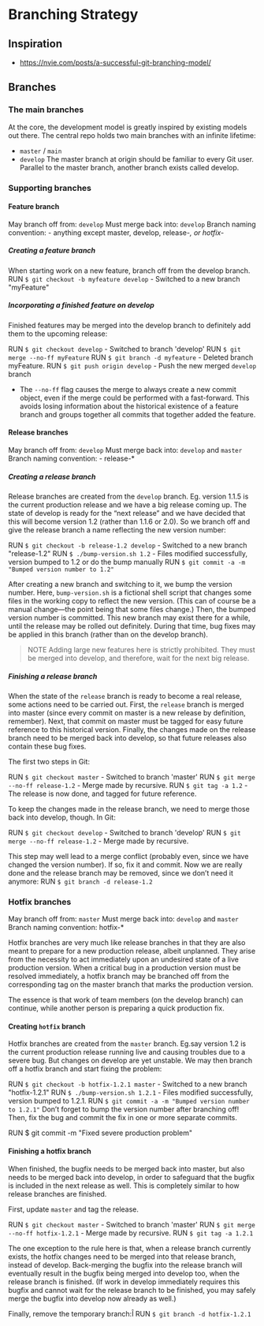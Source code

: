 # Branching Strategy

## Inspiration

-   https://nvie.com/posts/a-successful-git-branching-model/

## Branches

### The main branches

At the core, the development model is greatly inspired by existing models out there.
The central repo holds two main branches with an infinite lifetime:

-   `master` / `main`
-   `develop`
    The master branch at origin should be familiar to every Git user.
    Parallel to the master branch, another branch exists called develop.

### Supporting branches

#### Feature branch

May branch off from: `develop`
Must merge back into: `develop`
Branch naming convention: - anything except master, develop, release-_, or hotfix-_

##### Creating a feature branch

When starting work on a new feature, branch off from the develop branch.
RUN `$ git checkout -b myfeature develop` - Switched to a new branch "myFeature"

##### Incorporating a finished feature on develop

Finished features may be merged into the develop branch to definitely add them to the upcoming release:

RUN `$ git checkout develop` - Switched to branch 'develop'
RUN `$ git merge --no-ff myFeature`
RUN `$ git branch -d myfeature` - Deleted branch myFeature.
RUN `$ git push origin develop` - Push the new merged `develop` branch

-   The `--no-ff` flag causes the merge to always create a new commit object, even if the merge could be performed with a fast-forward.
    This avoids losing information about the historical existence of a feature branch and groups together all commits that together added the feature.

#### Release branches

May branch off from: `develop`
Must merge back into: `develop` and `master`
Branch naming convention: - release-\*

##### Creating a release branch

Release branches are created from the `develop` branch.
Eg. version 1.1.5 is the current production release and we have a big release coming up.
The state of develop is ready for the “next release” and we have decided that this will become version 1.2 (rather than 1.1.6 or 2.0).
So we branch off and give the release branch a name reflecting the new version number:

RUN `$ git checkout -b release-1.2 develop` - Switched to a new branch "release-1.2"
RUN `$ ./bump-version.sh 1.2` - Files modified successfully, version bumped to 1.2 or do the bump manually
RUN `$ git commit -a -m "Bumped version number to 1.2"`

After creating a new branch and switching to it, we bump the version number.
Here, `bump-version.sh` is a fictional shell script that changes some files in the working copy to reflect the new version.
(This can of course be a manual change—the point being that some files change.) Then, the bumped version number is committed.
This new branch may exist there for a while, until the release may be rolled out definitely. During that time, bug fixes may be applied in this branch (rather than on the develop branch).

> NOTE
> Adding large new features here is strictly prohibited.
> They must be merged into develop, and therefore, wait for the next big release.

##### Finishing a release branch

When the state of the `release` branch is ready to become a real release, some actions need to be carried out.
First, the `release` branch is merged into master (since every commit on master is a new release by definition, remember).
Next, that commit on master must be tagged for easy future reference to this historical version.
Finally, the changes made on the release branch need to be merged back into develop, so that future releases also contain these bug fixes.

The first two steps in Git:

RUN `$ git checkout master` - Switched to branch 'master'
RUN `$ git merge --no-ff release-1.2` - Merge made by recursive.
RUN `$ git tag -a 1.2` - The release is now done, and tagged for future reference.

To keep the changes made in the release branch, we need to merge those back into develop, though. In Git:

RUN `$ git checkout develop` - Switched to branch 'develop'
RUN `$ git merge --no-ff release-1.2` - Merge made by recursive.

This step may well lead to a merge conflict (probably even, since we have changed the version number). If so, fix it and commit.
Now we are really done and the release branch may be removed, since we don’t need it anymore:
RUN `$ git branch -d release-1.2`

### Hotfix branches

May branch off from: `master`
Must merge back into: `develop` and `master`
Branch naming convention: hotfix-\*

Hotfix branches are very much like release branches in that they are also meant to prepare for a new production release, albeit unplanned. They arise from the necessity to act immediately upon an undesired state of a live production version. When a critical bug in a production version must be resolved immediately, a hotfix branch may be branched off from the corresponding tag on the master branch that marks the production version.

The essence is that work of team members (on the develop branch) can continue, while another person is preparing a quick production fix.

#### Creating `hotfix` branch

Hotfix branches are created from the `master` branch.
Eg.say version 1.2 is the current production release running live and causing troubles due to a severe bug. But changes on develop are yet unstable.
We may then branch off a hotfix branch and start fixing the problem:

RUN `$ git checkout -b hotfix-1.2.1 master` - Switched to a new branch "hotfix-1.2.1"
RUN `$ ./bump-version.sh 1.2.1` - Files modified successfully, version bumped to 1.2.1.
RUN `$ git commit -a -m "Bumped version number to 1.2.1"`
Don’t forget to bump the version number after branching off!
Then, fix the bug and commit the fix in one or more separate commits.

RUN $ git commit -m "Fixed severe production problem"

#### Finishing a hotfix branch

When finished, the bugfix needs to be merged back into master, but also needs to be merged back into develop, in order to safeguard that the bugfix is included in the next release as well. This is completely similar to how release branches are finished.

First, update `master` and tag the release.

RUN `$ git checkout master` - Switched to branch 'master'
RUN `$ git merge --no-ff hotfix-1.2.1` - Merge made by recursive.
RUN `$ git tag -a 1.2.1`

The one exception to the rule here is that, when a release branch currently exists, the hotfix changes need to be merged into that release branch, instead of develop.
Back-merging the bugfix into the release branch will eventually result in the bugfix being merged into develop too, when the release branch is finished. (If work in develop immediately requires this bugfix and cannot wait for the release branch to be finished, you may safely merge the bugfix into develop now already as well.)

Finally, remove the temporary branch:Î
RUN `$ git branch -d hotfix-1.2.1`
